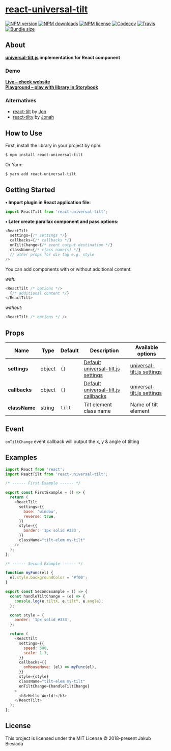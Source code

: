 # [react-universal-tilt](https://github.com/universal-tilt-js/react-universal-tilt)

[![NPM version](https://img.shields.io/npm/v/react-universal-tilt?style=flat-square)](https://www.npmjs.com/package/react-universal-tilt)
[![NPM downloads](https://img.shields.io/npm/dm/react-universal-tilt?style=flat-square)](https://www.npmjs.com/package/react-universal-tilt)
[![NPM license](https://img.shields.io/npm/l/react-universal-tilt?style=flat-square)](https://www.npmjs.com/package/react-universal-tilt)
[![Codecov](https://img.shields.io/codecov/c/github/universal-tilt-js/react-universal-tilt?style=flat-square)](https://codecov.io/gh/universal-tilt-js/react-universal-tilt)
[![Travis](https://img.shields.io/travis/universal-tilt-js/react-universal-tilt/main?style=flat-square)](https://travis-ci.org/universal-tilt-js/react-universal-tilt)
[![Bundle size](https://img.shields.io/bundlephobia/min/react-universal-tilt?style=flat-square)](https://bundlephobia.com/result?p=react-universal-tilt)


## About

**[universal-tilt.js](https://www.npmjs.com/package/universal-tilt.js) implementation for React component**

### Demo

**[Live – check website](https://universal-tilt-js.github.io/universal-tilt.js/)**<br>
**[Playground – play with library in Storybook](https://universal-tilt-js.github.io/react-universal-tilt/)**

### Alternatives

- [react-tilt](https://github.com/jonathandion/react-tilt) by [Jon](https://github.com/jonathandion)
- [react-tilty](https://github.com/jonahallibone/react-tilty) by [Jonah](https://github.com/jonahallibone)

## How to Use

First, install the library in your project by npm:

```sh
$ npm install react-universal-tilt
```

Or Yarn:

```sh
$ yarn add react-universal-tilt
```

## Getting Started

**• Import plugin in React application file:**

```js
import ReactTilt from 'react-universal-tilt';
```

**• Later create parallax component and pass options:**

```js
<ReactTilt
  settings={/* settings */}
  callbacks={/* callbacks */}
  onTiltChange={/* event output destination */}
  className={/* class name(s) */}
  // other props for div tag e.g. style
/>
```

You can add components with or without additional content:

_with:_

```js
<ReactTilt /* options */>
  {/* additional content */}
</ReactTilt>
```

_without:_

```js
<ReactTilt /* options */ />
```

## Props

| Name          | Type   | Default | Description                                                                                             | Available options                                                                              |
| ------------- | ------ | ------- | ------------------------------------------------------------------------------------------------------- | ---------------------------------------------------------------------------------------------- |
| **settings**  | object | `{}`    | [Default universal-tilt.js settings](https://github.com/universal-tilt-js/universal-tilt.js#settings)   | [universal-tilt.js settings](https://github.com/universal-tilt-js/universal-tilt.js#settings)  |
| **callbacks** | object | `{}`    | [Default universal-tilt.js callbacks](https://github.com/universal-tilt-js/universal-tilt.js#callbacks) | [universal-tilt.js settings](https://github.com/universal-tilt-js/universal-tilt.js#callbacks) |
| **className** | string | `tilt`  | Tilt element class name                                                                                 | Name of tilt element                                                                           |

## Event

`onTiltChange` event callback will output the x, y & angle of tilting

## Examples

```js
import React from 'react';
import ReactTilt from 'react-universal-tilt';

/* ------ First Example ------ */

export const FirstExample = () => {
  return (
    <ReactTilt
      settings={{
        base: 'window',
        reverse: true,
      }}
      style={{
        border: '1px solid #333',
      }}
      className="tilt-elem my-tilt"
    />
  );
};

/* ------ Second Example ------ */

function myFunc(el) {
  el.style.backgroundColor = '#f00';
}

export const SecondExample = () => {
  const handleTiltChange = (e) => {
    console.log(e.tiltX, e.tiltY, e.angle);
  };

  const style = {
    border: '1px solid #333',
  };

  return (
    <ReactTilt
      settings={{
        speed: 500,
        scale: 1.3,
      }}
      callbacks={{
        onMouseMove: (el) => myFunc(el),
      }}
      style={style}
      className="tilt-elem my-tilt"
      onTiltChange={handleTiltChange}
    >
      <h3>Hello World!</h3>
    </ReactTilt>
  );
};
```

## License

This project is licensed under the MIT License © 2018-present Jakub Biesiada
